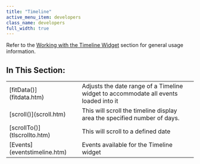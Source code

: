 ```yaml
---
title: "Timeline"
active_menu_item: developers
class_name: developers
full_width: true
---
```



Refer to the [Working with the Timeline Widget](../../../../product-guide/advanced-important-widgets/working-with-the-timeline-widget/index.htm) section for general usage information.

## In This Section:

<table>
<tr>
<td width="162">
[fitData()](fitdata.htm)

</td>
<td width="21">
</td>
<td width="697">
Adjusts the date range of a Timeline widget to accommodate all events loaded into it

</td>
</tr>
<tr>
<td width="162">
[scroll()](scroll.htm)

</td>
<td width="21">
</td>
<td width="697">
This will scroll the timeline display area the specified number of days.

</td>
</tr>
<tr>
<td width="162">
[scrollTo()](tlscrollto.htm)

</td>
<td width="21">
</td>
<td width="697">
This will scroll to a defined date

</td>
</tr>
<tr>
<td width="162">
[Events](eventstimeline.htm)

</td>
<td width="21">
</td>
<td width="697">
Events available for the Timeline widget

</td>
</tr>
</table>


